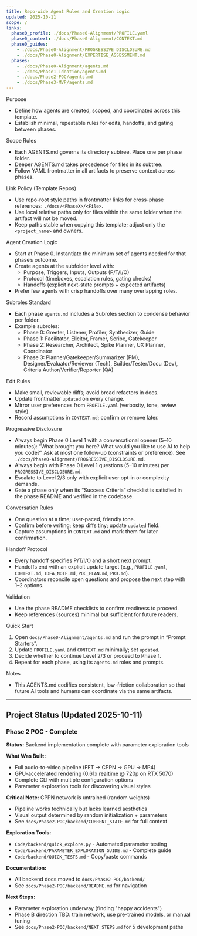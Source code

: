 ```yaml
---
title: Repo-wide Agent Rules and Creation Logic
updated: 2025-10-11
scope: /
links:
  phase0_profile: ./docs/Phase0-Alignment/PROFILE.yaml
  phase0_context: ./docs/Phase0-Alignment/CONTEXT.md
  phase0_guides:
    - ./docs/Phase0-Alignment/PROGRESSIVE_DISCLOSURE.md
    - ./docs/Phase0-Alignment/EXPERTISE_ASSESSMENT.md
  phases:
    - ./docs/Phase0-Alignment/agents.md
    - ./docs/Phase1-Ideation/agents.md
    - ./docs/Phase2-POC/agents.md
    - ./docs/Phase3-MVP/agents.md
---
```


Purpose
- Define how agents are created, scoped, and coordinated across this template.
- Establish minimal, repeatable rules for edits, handoffs, and gating between phases.

Scope Rules
- Each AGENTS.md governs its directory subtree. Place one per phase folder.
- Deeper AGENTS.md takes precedence for files in its subtree.
- Follow YAML frontmatter in all artifacts to preserve context across phases.

Link Policy (Template Repos)
- Use repo-root style paths in frontmatter links for cross-phase references: `./docs/<PhaseX>/<File>`.
- Use local relative paths only for files within the same folder when the artifact will not be moved.
- Keep paths stable when copying this template; adjust only the `<project_name>` and owners.

Agent Creation Logic
- Start at Phase 0. Instantiate the minimum set of agents needed for that phase’s outcome.
- Create agents at the subfolder level with:
  - Purpose, Triggers, Inputs, Outputs (P/T/I/O)
  - Protocol (timeboxes, escalation rules, gating checks)
  - Handoffs (explicit next-state prompts + expected artifacts)
- Prefer few agents with crisp handoffs over many overlapping roles.

Subroles Standard
- Each phase `agents.md` includes a Subroles section to condense behavior per folder.
- Example subroles:
  - Phase 0: Greeter, Listener, Profiler, Synthesizer, Guide
  - Phase 1: Facilitator, Elicitor, Framer, Scribe, Gatekeeper
  - Phase 2: Researcher, Architect, Spike Planner, UX Planner, Coordinator
  - Phase 3: Planner/Gatekeeper/Summarizer (PM), Designer/Evaluator/Reviewer (Tech), Builder/Tester/Docu (Dev), Criteria Author/Verifier/Reporter (QA)

Edit Rules
- Make small, reviewable diffs; avoid broad refactors in docs.
- Update frontmatter `updated` on every change.
- Mirror user preferences from `PROFILE.yaml` (verbosity, tone, review style).
- Record assumptions in `CONTEXT.md`; confirm or remove later.

Progressive Disclosure
 - Always begin Phase 0 Level 1 with a conversational opener (5–10 minutes): “What brought you here? What would you like to use AI to help you code?” Ask at most one follow‑up (constraints or preference). See `./docs/Phase0-Alignment/PROGRESSIVE_DISCLOSURE.md`.
- Always begin with Phase 0 Level 1 questions (5–10 minutes) per `PROGRESSIVE_DISCLOSURE.md`.
- Escalate to Level 2/3 only with explicit user opt‑in or complexity demands.
- Gate a phase only when its “Success Criteria” checklist is satisfied in the phase README and verified in the codebase.

Conversation Rules
- One question at a time; user‑paced, friendly tone.
- Confirm before writing; keep diffs tiny; update `updated` field.
- Capture assumptions in `CONTEXT.md` and mark them for later confirmation.

Handoff Protocol
- Every handoff specifies P/T/I/O and a short next prompt.
- Handoffs end with an explicit update target (e.g., `PROFILE.yaml`, `CONTEXT.md`, `IDEA_NOTE.md`, `POC_PLAN.md`, `PRD.md`).
- Coordinators reconcile open questions and propose the next step with 1–2 options.

Validation
- Use the phase README checklists to confirm readiness to proceed.
- Keep references (sources) minimal but sufficient for future readers.

Quick Start
1) Open `docs/Phase0-Alignment/agents.md` and run the prompt in “Prompt Starters”.
2) Update `PROFILE.yaml` and `CONTEXT.md` minimally; set `updated`.
3) Decide whether to continue Level 2/3 or proceed to Phase 1.
4) Repeat for each phase, using its `agents.md` roles and prompts.

Notes
- This AGENTS.md codifies consistent, low-friction collaboration so that future AI tools and humans can coordinate via the same artifacts.

---

## Project Status (Updated 2025-10-11)

### Phase 2 POC - Complete

**Status:** Backend implementation complete with parameter exploration tools

**What Was Built:**
- Full audio-to-video pipeline (FFT → CPPN → GPU → MP4)
- GPU-accelerated rendering (0.61x realtime @ 720p on RTX 5070)
- Complete CLI with multiple configuration options
- Parameter exploration tools for discovering visual styles

**Critical Note:** CPPN network is untrained (random weights)
- Pipeline works technically but lacks learned aesthetics
- Visual output determined by random initialization + parameters
- See `docs/Phase2-POC/backend/CURRENT_STATE.md` for full context

**Exploration Tools:**
- `Code/backend/quick_explore.py` - Automated parameter testing
- `Code/backend/PARAMETER_EXPLORATION_GUIDE.md` - Complete guide
- `Code/backend/QUICK_TESTS.md` - Copy/paste commands

**Documentation:**
- All backend docs moved to `docs/Phase2-POC/backend/`
- See `docs/Phase2-POC/backend/README.md` for navigation

**Next Steps:**
- Parameter exploration underway (finding "happy accidents")
- Phase B direction TBD: train network, use pre-trained models, or manual tuning
- See `docs/Phase2-POC/backend/NEXT_STEPS.md` for 5 development paths
